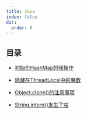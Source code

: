 ```yaml
---
title: Java
index: false
dir:
  order: 0
---
```


## 目录

- [初始化HashMap的骚操作](the-gaudy-operation-of-initializing-HashMap.md)

- [隐藏在ThreadLocal中的魔数](the-magic-number-that-hides-under-Threadlocal.md)

- [Object.clone()的注意事项](the-notes-of-object-clone.md)

- [String.intern()发生了啥](what-happens-to-string-intern.md)

